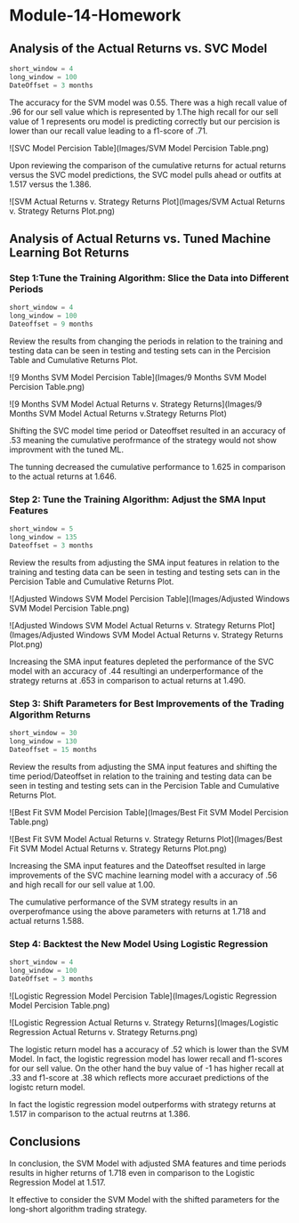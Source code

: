 # Module-14-Homework

## Analysis of the Actual Returns vs. SVC Model

```python
short_window = 4
long_window = 100
DateOffset = 3 months
```

The accuracy for the SVM model was 0.55. There was a high recall value of .96 for our sell value which is represented by 1.The high recall for our sell value of 1 represents oru model is predicting correctly but our percision is lower than our recall value leading to a f1-score of .71.

![SVC Model Percision Table](Images/SVM Model Percision Table.png)

Upon reviewing the comparison of the cumulative returns for actual returns versus the SVC model predictions, the SVC model pulls ahead or outfits at 1.517 versus the 1.386.

![SVM Actual Returns v. Strategy Returns Plot](Images/SVM Actual Returns v. Strategy Returns Plot.png)

## Analysis of Actual Returns vs. Tuned Machine Learning Bot Returns

### Step 1:Tune the Training Algorithm: Slice the Data into Different Periods

```python
short_window = 4
long_window = 100
Dateoffset = 9 months
```

Review the results from changing the periods in relation to the training and testing data can be seen in testing and testing sets can in the Percision Table and Cumulative Returns Plot.

![9 Months SVM Model Percision Table](Images/9 Months SVM Model Percision Table.png)

![9 Months SVM Model Actual Returns v. Strategy Returns](Images/9 Months SVM Model Actual Returns v.Strategy Returns Plot)

Shifting the SVC model time period or Dateoffset resulted in an accuracy of .53 meaning the cumulative perofrmance of the strategy would not show improvment with the tuned ML. 

The tunning decreased the cumulative performance to 1.625 in comparison to the actual returns at 1.646.

### Step 2: Tune the Training Algorithm: Adjust the SMA Input Features

```python
short_window = 5
long_window = 135
Dateoffset = 3 months
```

Review the results from adjusting the SMA input features in relation to the training and testing data can be seen in testing and testing sets can in the Percision Table and Cumulative Returns Plot.

![Adjusted Windows SVM Model Percision Table](Images/Adjusted Windows SVM Model Percision Table.png)

![Adjusted Windows SVM Model Actual Returns v. Strategy Returns Plot](Images/Adjusted Windows SVM Model Actual Returns v. Strategy Returns Plot.png)

Increasing the SMA input features depleted the performance of the SVC model with an accuracy of .44 resultingi an underperformance of the strategy returns at .653 in comparison to actual returns at 1.490.

### Step 3: Shift Parameters for Best Improvements of the Trading Algorithm Returns

```python
short_window = 30
long_window = 130
Dateoffset = 15 months
```

Review the results from adjusting the SMA input features and shifting the time period/Dateoffset in relation to the training and testing data can be seen in testing and testing sets can in the Percision Table and Cumulative Returns Plot.

![Best Fit SVM Model Percision Table](Images/Best Fit SVM Model Percision Table.png)

![Best Fit SVM Model Actual Returns v. Strategy Returns Plot](Images/Best Fit SVM Model Actual Returns v. Strategy Returns Plot.png)

Increasing the SMA input features and the Dateoffset resulted in large improvements of the SVC machine learning model with a accuracy of .56 and high recall for our sell value at 1.00.

The cumulative performance of the SVM strategy results in an overperofmance using the above parameters with returns at 1.718 and actual returns 1.588.

### Step 4: Backtest the New Model Using Logistic Regression

```python
short_window = 4
long_window = 100
DateOffset = 3 months
```

![Logistic Regression Model Percision Table](Images/Logistic Regression Model Percision Table.png)

![Logistic Regression Actual Returns v. Strategy Returns](Images/Logistic Regression Actual Returns v. Strategy Returns.png)

The logistic return model has a accuracy of .52 which is lower than the SVM Model. In fact, the logistic regression model has lower recall and f1-scores for our sell value. On the other hand the buy value of -1 has higher recall at .33 and f1-score at .38 which reflects more accuraet predictions of the logistc return model.

In fact the logistic regression model outperforms with  strategy returns at 1.517 in comparison to the actual reutrns at  1.386.

## Conclusions

In conclusion, the SVM Model with adjusted SMA features and time periods results in higher returns of  1.718 even in comparison to the Logistic Regression Model at 1.517.

It effective to consider the SVM Model with the shifted parameters for the long-short algorithm trading strategy.

